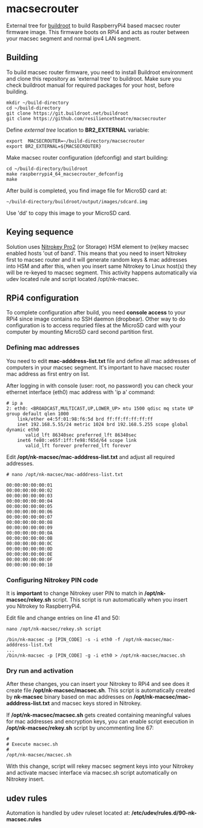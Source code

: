 # macsecrouter

External tree for [buildroot](https://buildroot.org) to build RaspberryPi4 based macsec router firmware image. This firmware boots on RPi4 and acts as router between your macsec segment and normal ipv4 LAN segment.

## Building

To build macsec router firmware, you need to install Buildroot environment and clone this repository as 'external tree' to buildroot. Make sure you check buildroot manual for required packages for your host, before building.

```
mkdir ~/build-directory
cd ~/build-directory
git clone https://git.buildroot.net/buildroot
git clone https://github.com/resiliencetheatre/macsecrouter
```

Define _external tree_ location to **BR2_EXTERNAL** variable:

```
export  MACSECROUTER=~/build-directory/macsecrouter
export BR2_EXTERNAL=${MACSECROUTER}
```

Make macsec router configuration (defconfig) and start building:

```
cd ~/build-directory/buildroot
make raspberrypi4_64_macsecrouter_defconfig
make
```

After build is completed, you find image file for MicroSD card at:

```
~/build-directory/buildroot/output/images/sdcard.img
```

Use 'dd' to copy this image to your MicroSD card.

## Keying sequence

Solution uses [Nitrokey Pro2](https://shop.nitrokey.com/shop/product/nkpr2-nitrokey-pro-2-3) (or Storage) HSM element to (re)key macsec enabled hosts 'out of band'. This means that you need to insert Nitrokey first to macsec router and it will generate random keys & mac addresses into HSM and after this, when you insert same Nitrokey to Linux host(s) they will be re-keyed to macsec segment. This activity happens automatically via udev located rule and script located /opt/nk-macsec.

## RPi4 configuration

To complete configuration after build, you need **console access** to your RPi4 since image contains no SSH daemon (dropbear). Other way to do configuration is to access requried files at the MicroSD card with your computer by mounting MicroSD card second partition first. 

### Defining mac addresses

You need to edit **mac-adddress-list.txt** file and define all mac addresses of computers in your macsec segment. It's important to have macsec router mac address as first entry on list. 

After logging in with console (user: root, no password) you can check your ethernet interface (eth0) mac address with 'ip a' command:

```
# ip a
2: eth0: <BROADCAST,MULTICAST,UP,LOWER_UP> mtu 1500 qdisc mq state UP group default qlen 1000
    link/ether e4:5f:01:98:f6:5d brd ff:ff:ff:ff:ff:ff
    inet 192.168.5.55/24 metric 1024 brd 192.168.5.255 scope global dynamic eth0
       valid_lft 86340sec preferred_lft 86340sec
    inet6 fe80::e65f:1ff:fe98:f65d/64 scope link 
       valid_lft forever preferred_lft forever
```

Edit **/opt/nk-macsec/mac-adddress-list.txt** and adjust all required addresses.

```
# nano /opt/nk-macsec/mac-adddress-list.txt

00:00:00:00:00:01
00:00:00:00:00:02
00:00:00:00:00:03
00:00:00:00:00:04
00:00:00:00:00:05
00:00:00:00:00:06
00:00:00:00:00:07
00:00:00:00:00:08
00:00:00:00:00:09
00:00:00:00:00:0A
00:00:00:00:00:0B
00:00:00:00:00:0C
00:00:00:00:00:0D 
00:00:00:00:00:0E
00:00:00:00:00:0F 
00:00:00:00:00:10
```

### Configuring Nitrokey PIN code

It is **important** to change Nitrokey user PIN to match in **/opt/nk-macsec/rekey.sh** script. This script is run automatically when you insert you Nitrokey to RaspberryPi4. 

Edit file and change entries on line 41 and 50:

```
nano /opt/nk-macsec/rekey.sh script

/bin/nk-macsec -p [PIN_CODE] -s -i eth0 -f /opt/nk-macsec/mac-adddress-list.txt
...
/bin/nk-macsec -p [PIN_CODE] -g -i eth0 > /opt/nk-macsec/macsec.sh
```

### Dry run and activation

After these changes, you can insert your Nitrokey to RPi4 and see does it create file **/opt/nk-macsec/macsec.sh**. This script is automatically created by **nk-macsec** binary based on mac addresses on **/opt/nk-macsec/mac-adddress-list.txt** and macsec keys stored in Nitrokey.

If **/opt/nk-macsec/macsec.sh** gets created containing meaningful values for mac addresses and encryption keys, you can enable script execution in **/opt/nk-macsec/rekey.sh** script by uncommenting line 67:

```
#
# Execute macsec.sh
#
/opt/nk-macsec/macsec.sh
```

With this change, script will rekey macsec segment keys into your Nitrokey and activate macsec interface via macsec.sh script automatically on Nitrokey insert. 

## udev rules

Automation is handled by udev ruleset located at: **/etc/udev/rules.d/90-nk-macsec.rules**











